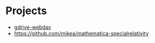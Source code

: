 # Projects

- [gdrive-webdav](https://github.com/mikea/gdrive-webdav)
- https://github.com/mikea/mathematica-specialrelativity